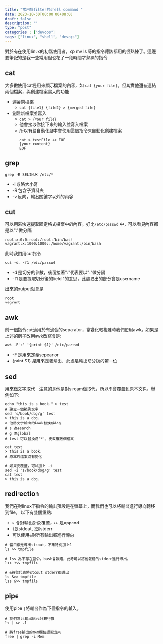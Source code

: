 ```yaml
---
title: "常用於filter的shell command "
date: 2023-10-30T00:00:00+08:00
draft: false
description: ""
type: "post"
categories : ["devops"]
tags: ["linux", "shell", "devops"]
---
```


對於有在使用linux的初階使用者，cp mv ls 等的指令應該都用的很熟練了。這邊要筆記的是我一些常用但也花了一段時間才熟練的指令

## cat
大多數使用cat是用來顯示檔案的內容，如 `cat {your file}`。但其實他還有連結兩個檔案，與創建檔案寫入的功能
* 連接兩檔案
    * `cat {file1} {file2} > {merged file}`
* 創建新檔案並寫入
    * `cat > {your file}`
    * 他會接收你接下來的輸入並寫入檔案
    * 所以有些自動化腳本會使用這個指令來自動化創建檔案
        ```bash!
        cat > testFile << EOF
        {your content}
        EOF
        ```
## grep
```bash!
grep -R SELINUX /etc/*
```
* -i 忽略大小寫
* -R 包含子資料夾
* -v 反向，輸出關鍵字以外的內容

## cut
可以用來快速提取固定格式檔案中的內容。好比`/etc/passwd` 中，可以看見內容都是以":"做分隔
```
root:x:0:0:root:/root:/bin/bash
vagrant:x:1000:1000::/home/vagrant:/bin/bash
```
此時我們用cut指令
```bash!
cut -d: -f1 /etc/passwd
```
* -d 是切分的參數，後面接著":"代表要以":"做分隔
* -f1 是要提取切分後的field 1的意思，此處取出的部分會是username

出來的output就會是
```
root
vagrant
```

## awk
前一個指令`cut`適用於有適合的separator，當變化較複雜時我們使用awk。如果是上述的例子改用awk改寫會是:
```bash!
awk -F':' '{print $1}' /etc/passwd
```
* -F 是用來定義sepeartor
* {print $1} 是用來定義輸出，此處是輸出切分後的第一位

## sed
用來做文字取代，注意的是他是對stream做取代，所以不會覆蓋到原本文件。舉例如下:
```bash!
echo "this is a book." > test
# 建立一個範例文字
sed 's/book/dog/g' test
> this is a dog.
# 他將文字輸出的book替換成dog
# s 為search
# g 為global
# test 可以替換成'*'，更改複數個檔案

cat test
> this is a book.
# 原本的檔案沒有變化

# 如果要覆蓋，可以加上 -i
sed -i 's/book/dog/g' test
cat test
> this is a dog.

```

## redirection
我們在對linux下指令的輸出預設是在螢幕上，而我們也可以將輸出進行導向轉移到file。
以下有幾個重點:
* `>` 會對輸出對象覆蓋，`>>` 是append
* `1`是stdout, `2`是stderr
* 可以使用`&`對所有輸出都進行導向

```bash!
# 當目標是導出stdout，不用特別加上1
ls >> tmpfile

# lss 為不存在指令，bash會報錯，此時可以將他報錯的stderr進行導出。
lss 2>> tmpfile

# &符號代表將stdout stderr都導出
ls &>> tmpfile
lss &>> tmpfile
```

## pipe
使用pipe `|`將輸出作為下個指令的輸入。
```bash!
# 我們將ls輸出給wc計算行數
ls | wc -l

# 將free輸出的mem欄位提取出來
free | grep -i Mem
```
